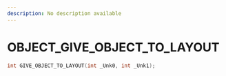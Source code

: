 ```yaml
---
description: No description available 
---
```


# OBJECT\_GIVE_OBJECT_TO_LAYOUT

```cpp
int GIVE_OBJECT_TO_LAYOUT(int _Unk0, int _Unk1);
```